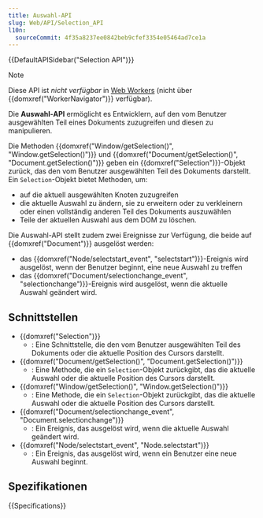 ```yaml
---
title: Auswahl-API
slug: Web/API/Selection_API
l10n:
  sourceCommit: 4f35a8237ee0842beb9cfef3354e05464ad7ce1a
---
```


{{DefaultAPISidebar("Selection API")}}

> [!NOTE]
> Diese API ist _nicht verfügbar_ in [Web Workers](/de/docs/Web/API/Web_Workers_API) (nicht über {{domxref("WorkerNavigator")}} verfügbar).

Die **Auswahl-API** ermöglicht es Entwicklern, auf den vom Benutzer ausgewählten Teil eines Dokuments zuzugreifen und diesen zu manipulieren.

Die Methoden {{domxref("Window/getSelection()", "Window.getSelection()")}} und {{domxref("Document/getSelection()", "Document.getSelection()")}} geben ein {{domxref("Selection")}}-Objekt zurück, das den vom Benutzer ausgewählten Teil des Dokuments darstellt. Ein `Selection`-Objekt bietet Methoden, um:

- auf die aktuell ausgewählten Knoten zuzugreifen
- die aktuelle Auswahl zu ändern, sie zu erweitern oder zu verkleinern oder einen vollständig anderen Teil des Dokuments auszuwählen
- Teile der aktuellen Auswahl aus dem DOM zu löschen.

Die Auswahl-API stellt zudem zwei Ereignisse zur Verfügung, die beide auf {{domxref("Document")}} ausgelöst werden:

- das {{domxref("Node/selectstart_event", "selectstart")}}-Ereignis wird ausgelöst, wenn der Benutzer beginnt, eine neue Auswahl zu treffen
- das {{domxref("Document/selectionchange_event", "selectionchange")}}-Ereignis wird ausgelöst, wenn die aktuelle Auswahl geändert wird.

## Schnittstellen

- {{domxref("Selection")}}
  - : Eine Schnittstelle, die den vom Benutzer ausgewählten Teil des Dokuments oder die aktuelle Position des Cursors darstellt.
- {{domxref("Document/getSelection()", "Document.getSelection()")}}
  - : Eine Methode, die ein `Selection`-Objekt zurückgibt, das die aktuelle Auswahl oder die aktuelle Position des Cursors darstellt.
- {{domxref("Window/getSelection()", "Window.getSelection()")}}
  - : Eine Methode, die ein `Selection`-Objekt zurückgibt, das die aktuelle Auswahl oder die aktuelle Position des Cursors darstellt.
- {{domxref("Document/selectionchange_event", "Document.selectionchange")}}
  - : Ein Ereignis, das ausgelöst wird, wenn die aktuelle Auswahl geändert wird.
- {{domxref("Node/selectstart_event", "Node.selectstart")}}
  - : Ein Ereignis, das ausgelöst wird, wenn ein Benutzer eine neue Auswahl beginnt.

## Spezifikationen

{{Specifications}}
